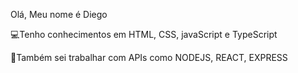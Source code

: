 Olá, Meu nome é Diego

💻Tenho conhecimentos em HTML, CSS, javaScript e TypeScript

📖Também sei trabalhar com APIs como NODEJS, REACT, EXPRESS
